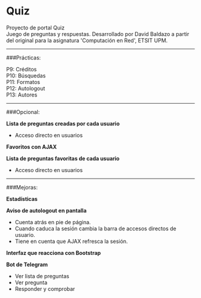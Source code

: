# Quiz
Proyecto de portal Quiz  
Juego de preguntas y respuestas. 
Desarrollado por David Baldazo a partir del original para la asignatura 'Computación en Red', ETSIT UPM.  

---

###Prácticas:  

  P9: Créditos  
  P10: Búsquedas  
  P11: Formatos  
  P12: Autologout  
  P13: Autores 

--- 

###Opcional:  

__Lista de preguntas creadas por cada usuario__

  * Acceso directo en usuarios

__Favoritos con AJAX__

__Lista de preguntas favoritas de cada usuario__

  * Acceso directo en usuarios

--- 

###Mejoras:  

__Estadísticas__

__Aviso de autologout en pantalla__

  * Cuenta atrás en pie de página.
  * Cuando caduca la sesión cambia la barra de accesos directos de usuario.
  * Tiene en cuenta que AJAX refresca la sesión.

__Interfaz que reacciona con Bootstrap__

__Bot de Telegram__

  * Ver lista de preguntas  
  * Ver pregunta  
  * Responder y comprobar  

